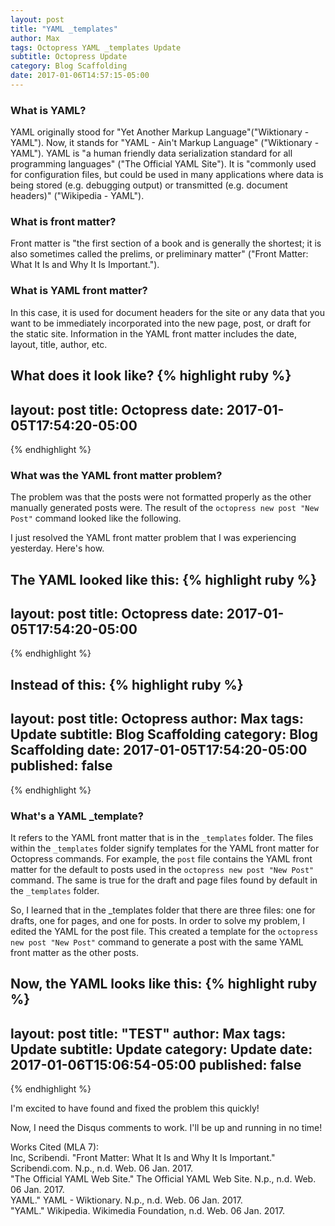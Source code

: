```yaml
---
layout: post
title: "YAML _templates"
author: Max
tags: Octopress YAML _templates Update
subtitle: Octopress Update
category: Blog Scaffolding
date: 2017-01-06T14:57:15-05:00
---
```


### What is YAML? 

YAML originally stood for "Yet Another Markup Language"("Wiktionary - YAML"). Now, it stands for "YAML - Ain't Markup Language" ("Wiktionary - YAML"). YAML is "a human friendly data serialization
  standard for all programming languages" ("The Official YAML Site"). It is "commonly used for configuration files, but could be used in many applications where data is being stored (e.g. debugging output) or transmitted (e.g. document headers)" ("Wikipedia - YAML"). 

### What is front matter? 

  Front matter is "the first section of a book and is generally the shortest; it is also sometimes called the prelims, or preliminary matter" ("Front Matter: What It Is and Why It Is Important.").

### What is YAML front matter?

  In this case, it is used for document headers for the site or any data that you want to be immediately incorporated into the new page, post, or draft for the static site. Information in the YAML front matter includes the date, layout, title, author, etc. 

  What does it look like? 
  {% highlight ruby %}
---
layout:     post
title:      Octopress
date: 2017-01-05T17:54:20-05:00
---
  {% endhighlight %} 

### What was the YAML front matter problem?

 The problem was that the posts were not formatted properly as the other manually generated posts were. The result of the ```octopress new post "New Post"``` command looked like the following.

 I just resolved the YAML front matter problem that I was experiencing yesterday. Here's how. 

The YAML looked like this:
{% highlight ruby %}
---
layout:     post
title:      Octopress
date: 2017-01-05T17:54:20-05:00
---
{% endhighlight %}

Instead of this: 
{% highlight ruby %}
---
layout:     post
title:      Octopress
author:     Max
tags: 		Update
subtitle:   Blog Scaffolding
category:   Blog Scaffolding
date: 2017-01-05T17:54:20-05:00
published: false
---
{% endhighlight %}

### What's a YAML _template?

It refers to the YAML front matter that is in the ```_templates``` folder. The files within the ```_templates``` folder signify templates for the YAML front matter for Octopress commands. For example, the ```post``` file contains the YAML front matter for the default to posts used in the ```octopress new post "New Post"``` command. The same is true for the draft and page files found by default in the ```_templates``` folder. 

So, I learned that in the _templates folder that there are three files: one for drafts, one for pages, and one for posts. In order to solve my problem, I edited the YAML for the post file. This created a template for the ```octopress new post "New Post"``` command to generate a post with the same YAML front matter as the other posts. 

Now, the YAML looks like this: 
{% highlight ruby %}
---
layout: post
title: "TEST"
author: Max
tags: Update
subtitle: Update
category: Update
date: 2017-01-06T15:06:54-05:00
published: false
---
{% endhighlight %}

I'm excited to have found and fixed the problem this quickly! 

Now, I need the Disqus comments to work. I'll be up and running in no time! 

<p style="margin:0 auto;">Works Cited (MLA 7):</p> 
Inc, Scribendi. "Front Matter: What It Is and Why It Is Important." Scribendi.com. N.p., n.d. Web. 06 Jan. 2017.<br>
"The Official YAML Web Site." The Official YAML Web Site. N.p., n.d. Web. 06 Jan. 2017. <br>
YAML." YAML - Wiktionary. N.p., n.d. Web. 06 Jan. 2017.<br>
"YAML." Wikipedia. Wikimedia Foundation, n.d. Web. 06 Jan. 2017.<br>
